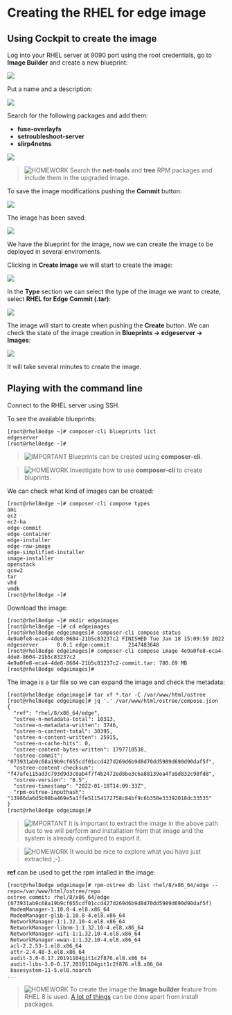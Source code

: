 # Creating the RHEL for edge image

## Using Cockpit to create the image

Log into your RHEL server at 9090 port using the root credentials, go to **Image Builder** and create a new blueprint:

![](imgs/cockpit-create-blueprint-01.png)

Put a name and a description:

![](imgs/cockpit-create-blueprint-02.png)

Search for the following packages and add them:

* **fuse-overlayfs**
* **setroubleshoot-server**
* **slirp4netns**

![](imgs/cockpit-create-blueprint-03.png)

> ![HOMEWORK](icons/homework-icon.png) Search the **net-tools** and **tree** RPM packages and include them in the upgraded image. 

To save the image modifications pushing the **Commit** button:

![](imgs/cockpit-create-blueprint-04.png)

The image has been saved:

![](imgs/cockpit-create-blueprint-05.png)

We have the blueprint for the image, now we can create the image to be deployed in several enviroments.

Clicking in **Create image** we will start to create the image:

![](imgs/cockpit-create-blueprint-06.png)

In the **Type** section we can select the type of the image we want to create, select **RHEL for Edge Commit (.tar)**:

![](imgs/cockpit-create-blueprint-07.png)

The image will start to create when pushing the **Create** button. We can check the state of the image creation in **Blueprints -> edgeserver -> Images**:

![](imgs/cockpit-create-blueprint-08.png)

It will take several minutes to create the image.

## Playing with the command line

Connect to the RHEL server using SSH.

To see the available blueprints:

```console
[root@rhel8edge ~]# composer-cli blueprints list
edgeserver
[root@rhel8edge ~]# 
```

> ![IMPORTANT](icons/important-icon.png) Blueprints can be created using **composer-cli**.

> ![HOMEWORK](icons/homework-icon.png) Investigate how to use **composer-cli** to create bluprints.

We can check what kind of images can be created:

```console
[root@rhel8edge ~]# composer-cli compose types
ami
ec2
ec2-ha
edge-commit
edge-container
edge-installer
edge-raw-image
edge-simplified-installer
image-installer
openstack
qcow2
tar
vhd
vmdk
[root@rhel8edge ~]#
```

Download the image:

```console
[root@rhel8edge ~]# mkdir edgeimages
[root@rhel8edge ~]# cd edgeimages
[root@rhel8edge edgeimages]# composer-cli compose status
4e9a0fe8-eca4-4de8-8604-21b5c83237c2 FINISHED Tue Jan 18 15:09:59 2022 edgeserver      0.0.1 edge-commit      2147483648
[root@rhel8edge edgeimages]# composer-cli compose image 4e9a0fe8-eca4-4de8-8604-21b5c83237c2
4e9a0fe8-eca4-4de8-8604-21b5c83237c2-commit.tar: 780.69 MB    
[root@rhel8edge edgeimages]# 
```

The image is a tar file so we can expand the image and check the metadata:

```console
[root@rhel8edge edgeimage]# tar xf *.tar -C /var/www/html/ostree
[root@rhel8edge edgeimage]# jq '.' /var/www/html/ostree/compose.json 
{
  "ref": "rhel/8/x86_64/edge",
  "ostree-n-metadata-total": 10313,
  "ostree-n-metadata-written": 3746,
  "ostree-n-content-total": 30395,
  "ostree-n-content-written": 25915,
  "ostree-n-cache-hits": 0,
  "ostree-content-bytes-written": 1797710538,
  "ostree-commit": "073931ab9c68a19b9cf655cdf01ccd427d269d6b9d8d70dd5989d690d90daf5f",
  "ostree-content-checksum": "f47afe115ad3c793d9d3c0ab4f7f4b2472ed8be3c6a88139ea4fa9d832c98fd8",
  "ostree-version": "8.5",
  "ostree-timestamp": "2022-01-18T14:09:33Z",
  "rpm-ostree-inputhash": "13986da6d5b98ba469e5a1ffe51154172758c84bf9c6b350e33392018dc33535"
}
[root@rhel8edge edgeimage]#
```

> ![IMPORTANT](icons/important-icon.png) It is important to extract the image in the above path due to we will perform and installation from that image and the system is already configured to export it.

> ![HOMEWORK](icons/homework-icon.png) It would be nice to explore what you have just extracted ;-).

**ref** can be used to get the rpm intalled in the image:

```console
[root@rhel8edge edgeimage]# rpm-ostree db list rhel/8/x86_64/edge --repo=/var/www/html/ostree/repo
ostree commit: rhel/8/x86_64/edge (073931ab9c68a19b9cf655cdf01ccd427d269d6b9d8d70dd5989d690d90daf5f)
 ModemManager-1.10.8-4.el8.x86_64
 ModemManager-glib-1.10.8-4.el8.x86_64
 NetworkManager-1:1.32.10-4.el8.x86_64
 NetworkManager-libnm-1:1.32.10-4.el8.x86_64
 NetworkManager-wifi-1:1.32.10-4.el8.x86_64
 NetworkManager-wwan-1:1.32.10-4.el8.x86_64
 acl-2.2.53-1.el8.x86_64
 attr-2.4.48-3.el8.x86_64
 audit-3.0-0.17.20191104git1c2f876.el8.x86_64
 audit-libs-3.0-0.17.20191104git1c2f876.el8.x86_64
 basesystem-11-5.el8.noarch
...
```

> ![HOMEWORK](icons/homework-icon.png) To create the image the **Image builder** feature from RHEL 8 is used. [A lot of things](https://access.redhat.com/documentation/en-us/red_hat_enterprise_linux/8/html-single/composing_a_customized_rhel_system_image/index) can be done apart from install packages.